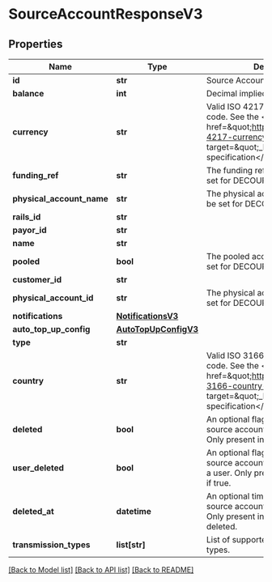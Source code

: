 # SourceAccountResponseV3

## Properties
Name | Type | Description | Notes
------------ | ------------- | ------------- | -------------
**id** | **str** | Source Account Id | 
**balance** | **int** | Decimal implied | [optional] 
**currency** | **str** | Valid ISO 4217 3 letter currency code. See the &lt;a href&#x3D;\&quot;https://www.iso.org/iso-4217-currency-codes.html\&quot; target&#x3D;\&quot;_blank\&quot; a&gt;ISO specification&lt;/a&gt; for details. | [optional] 
**funding_ref** | **str** | The funding reference (will not be set for DECOUPLED accounts). | [optional] 
**physical_account_name** | **str** | The physical account name (will not be set for DECOUPLED accounts). | [optional] 
**rails_id** | **str** |  | 
**payor_id** | **str** |  | [optional] 
**name** | **str** |  | [optional] 
**pooled** | **bool** | The pooled account flag (will not be set for DECOUPLED accounts). | [optional] 
**customer_id** | **str** |  | [optional] 
**physical_account_id** | **str** | The physical account id (will not be set for DECOUPLED accounts). | [optional] 
**notifications** | [**NotificationsV3**](NotificationsV3.md) |  | [optional] 
**auto_top_up_config** | [**AutoTopUpConfigV3**](AutoTopUpConfigV3.md) |  | [optional] 
**type** | **str** |  | 
**country** | **str** | Valid ISO 3166 2 character country code. See the &lt;a href&#x3D;\&quot;https://www.iso.org/iso-3166-country-codes.html\&quot; target&#x3D;\&quot;_blank\&quot; a&gt;ISO specification&lt;/a&gt; for details. | [optional] 
**deleted** | **bool** | An optional flag for whether the source account has been deleted. Only present in the response if true. | [optional] 
**user_deleted** | **bool** | An optional flag for whether the source account has been deleted by a user. Only present in the response if true. | [optional] 
**deleted_at** | **datetime** | An optional timestamp when the source account has been deleted. Only present in the response if deleted. | [optional] 
**transmission_types** | **list[str]** | List of supported transmission types. | [optional] 

[[Back to Model list]](../README.md#documentation-for-models) [[Back to API list]](../README.md#documentation-for-api-endpoints) [[Back to README]](../README.md)


